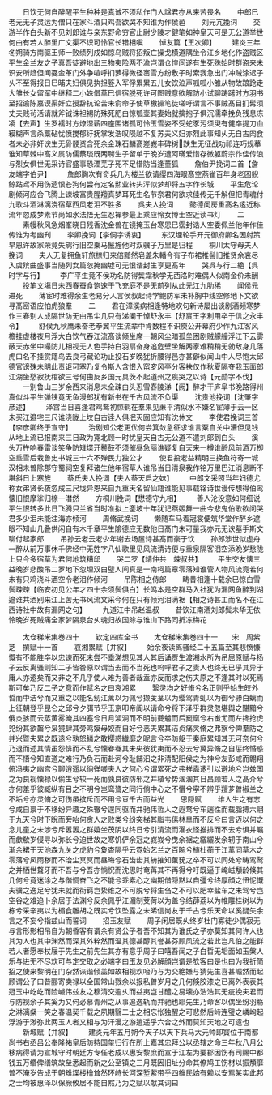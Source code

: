 <!-- { "loadSidebar": true } -->
　　日饮无何自醉醒平生种种是真诚不须私作门人諡君亦从来苦畏名
　　中郎巳老元无子灵运为僧只在家斗酒只鸡吾欲哭不知谁为作侯芭
　　刘元亢挽词
　　交游半作白头新不见刘郎谁与亲东野命穷官止尉少陵才健笔如神皇天可是无公道举世何由有若人醉里广文渠不识可怜官长错相嗔
　　悼友篇【王次卿】
　　建炎三年冬朔骑方南驱王师一败绩列戍如惊乌贼将招叛亡操戈横道隅坐令江乡地化作盗贼区平生金兰友之子真吾徒避地出三物夷险两不渝岂谓仓惶间遂有生死殊始时群盗来未识安所趋但闻戞金革门外争喧呼扪萝得微径宻雪方纷敷子时索我急出门冲贼涂迟子乆不至得报日巳晡夫妇俱见执担簦入军俘累累五儿女饮泣声呱呱小雏从物故踉跄走大雏长女留军中继释二小姝借草巳信宿脱死许可图贼意欲解防小试聊踌躇时方羽书至招谕陈嘉谟渠奸立授辞抗论苦未俞命子使草檄操笔徒嗟吁谓言不事贼髙目扪髯须丈夫贱茍活请就斧钺诛袒裼防殊死肥白惊瓠壶其妻始就擒抱子俱沉濡牵挽负残息冻凌【去声】生罗襦时方燎湿薪四座围诸孤可怜玉雪姿不受蛇豕污须臾有健卒提刀血糢糊声言杀藁砧忧愤搅郁纡抚掌发浩叹陨越不复苏夫义妇亦烈此事知乆无自古肉食者未必非奸谀生无骨骾资含死余金珠石麟髙嵳峩丰碑树趺生无征战功祁连巧规摹谁知草棘中髙义属防儒蔡琰既两聘生子留单于晚岁遭阿暪爱惜存微躯蔚宗作佳传浪与烈女俱世无采诗官盛事恐湮芜子死不足惜防当逢董狐
　　詹伯尹挽词二首【詹友端字伯尹】
　　詹郎胸次有竒兵几为楼兰欲请缨四海眼髙空燕雀百年身老困鲵鲸跕鸢不用伤遗恨苍狗何尝有定名勲业转头浑似梦却将五字作长城
　　平生危论剧倾河应合飞腾上谏坡富贵腥羶真梦耳死生名节奈君何欲求佳传无千斛但把青魂付九歌斗酒淋漓浇宿草西风老泪不胜多
　　呉夫人挽词
　　懿德闺房重髙名逺近称流年忽成梦素节尚如氷法悟无生忍襌参最上乘应怜女博士空近读书灯
　　二
　　素幔秋风急烟峯晓日残香沈金兽在镜掩玉台寒恩巳霑封诰人空委佩兰他年作佳传谁为考幽刋
　　李卿挽词【李侗字诱衷】
　　东汉埋轮手开元御府卿名因射策早恩许故家荣竟失鹓行旧空乗马鬛旌他时双骥子万里是归程
　　桐川太守母夫人挽词
　　夫人无复拥鱼轩旅榇归来倍黯然皂盖朱轓今有子布裙椎髻旧推贤余哀尽入虞殡曲盛事当随列女篇忽掩幽墟可无恨诰封生享更髙年
　　哭呉与行二絶【呉时字与行】
　　李广平生竟不侯功名防得鬓霜秋学无西洛时难偶人似南金价未酬
　　投笔文塲日未西春蚕食饱速于飞充庭不是无前列从此元江九肋稀
　　闻侯元进死
　　薄宦时难得余生老易分人言侯叔起诗学鲍防军未补胸中线空修地下文欲寻髙宻语应怕虎狼羣
　　二
　　君在漳溪病相逢特地欢句新诗屡出谈剧酒频寒梦作三春别人成隔世防无由吊尘几只有涕阑干悼舒永丰【舒賔王字利用卒于信之永丰令】
　　舒侯九秋鹰未奋老拳翼平生流辈中肯数程不识庾公开幕府少作九江客风檐挂虚楼夜月浮大白饮气吞江流髙谈倾坐席一朝风尘暗孤垒困剧贼艨艟浮江下云雾蔽天赤坐中嘬防儿相视无人色手持白羽扇奋身追危壁坐解两家难稍稍无勍敌身几落虎口名不挂赏籍鸟去良弓藏论功止投石岁晚犹折腰得邑亦甚僻似闻山中人尽饱太邱德官谤殊未眀此责讵可塞乃复令斯人含恨入窀穸风亭分客袂仅作秋夏隔夺我玉面郎江湖坐愁寂抚棺欲三号何由反乡国元具茨不起道州之疾哭之以诗【元勋字不伐】
　　一别鲁山三岁余西来消息未全疎白头忍雪舂陵涕【阙】醉才干庐阜书晚路得州真似斗平生弹铗竟无鱼漫郎犹有新书在千古风流不负渠
　　沈贵池挽词【沈肇字彦述】
　　泽宫当日喜逢君鸡鹜初惊鹤在羣果见亷平清似水不嫌名宦薄于云一区未买江邉宅三尺谁浇陇上坟自古逹人俱冺灭固应知有沈休文
　　李使君挽词三首【李彦卿终于宣守】
　　治剧知公老更优何尝箕敛急征求谁言粟自关中漕但见钱从地上流已报南来三日政为寛北顾一时忧皇天自古无公道不遣刘郎到白头
　　溪头万杵响春雷谈笑争防雉堞开鼛鼓不须催昼急丽谯疑复自天来一樽谁酹风前酒万栁空埀雪后栽鲁史书城三十六不殚民力独公才
　　使君投老益精明三换鱼符寄一城汉相未曽除郡守蜀祠空复拜诸生他年宿草人谁吊当日清泉我作铭万里巴江消息断不堪斜日上寒旌
　　蔡氏夫人挽词【夫人蔡天启之妺】
　　中郎文采照当年妇德尤称女弟贤长夜忽成三尺垅异恩来自九重天名留仙籍谁能见事载铭诗世谩传想得伯鸾懐旧恨摩挲归榇一澘然
　　方桐川挽词【懋德守九相】
　　善人沦没意如何细说平生恨转多此日飞腾只兰省当时准拟上銮坡十年犹记燕姬舞一曲今悲鬼伯歌欲问哭君多少泪未能注海亦倾河
　　周脩武挽词
　　懒随车马着冠裳便筑华堂作醉乡遮眼不知山几叠供闲自有木千章平生隂德应无数他日髙门未可量我亦元无谀墓手斯文聊付起家郎
　　吊孙云老云老少年谢去场屋诗甚髙而豪于饮
　　孙郎涉世似虚舟一醉从前万事休千佛经中无姓字八仙歌里见风流清诗便与重泉隔客泪空添晚岁愁陇上只今多宿草为君何地筑糟邱
　　哭二罗【靖仲共　竦叔共】
　　平生交友懐三益晚岁悲酸吊二罗地下忽埋双白璧人间真是一南柯篇章零落知谁管人物风流竟若何未有只鸡浇斗酒空令老泪作倾河
　　吊陈相之侍郎
　　畴昔相逢十载余巳惊白雪鬓疎疎【临安初见公年才四十余须鬓俱白】长鸣本是空群马入社犹为漏网鱼醉到湖邉谁共酒别来江上苦无书风流文采今何在只有倾河泪满裾【相之诗甚工而名不在江西诗社中故有漏网之句】
　　九道江中吊赵温叔
　　昔饮江南酒刘郎鬓未华无依怜晚岁死贼痛全家梦隔泉台乆魂归故国賖与谁山下路同折冻梅花













　　太仓稊米集巻四十
　　钦定四库全书
　　太仓稊米集巻四十一　　宋　周紫芝　撰赋十一首
　　哀湘累赋【并叙】
　　始余夜读离骚经二十五篇至其悲愤慷慨有不能胜卒以忠谏而死未尝不埀涕想见其人其后诵贾生渡湘水所为吊屈原赋与扬子云反离骚则知二子皆咎原以谓当去而不当死也呜呼君子之责人也终无已乎其异于庸人亦逺矣而又非之不几乎使人难为善者哉盍亦反而求之伤夫原之不逢其时以死焉斯可矣乃反二子之意而作赋名之曰哀湘累
　　繄灵均之好脩兮名正则乎始生皎外晢而中洁兮而又重之以能名纫江蓠以为佩兮撷芰茎以为缨驾青虬以为御兮骖白螭而上征朝登乎昆仑之邱兮夕弭节乎玉京叩帝阍以请命兮将下泽乎群灵忽堪舆之黮黯兮俄炎骇而云蒸黄雾晻其四塞兮日月澒洞而不明前夔魖而后窫窳兮右蚩尤而左搀抢虎兕纷其欲齧兮枭獍肆其旁鸣嫫母姣而自好兮恶夫累其洁贞痛灵脩之弗察兮俾羣防之并兴暨夫累之既逺兮孰怒鳞之敢撄惑纎靡之昵言兮卒防躯于秦庭累知其无可奈何兮乃退而述其情虽怨悱而不乱兮懐眷眷其未央彼犹夷而不忍去兮冀异脩之自惩终惛惑而不悟兮知直道之难行乃负石而赴河兮耻餔汩之非清配阳侯之为神兮友彭咸而翺翔俯冯夷之幽宫兮聊逍遥以徜徉嗟夫人之何心兮谓累死之弗祥盍逺引以避地兮岂兹国之为良视懐禄以偷生兮较一死而孰良彼防邪之并植兮势溷溷其日昌顾若人之髙介兮亦何羞乎彼臧纵有目之不明兮岂鸾鷟之同行倘中心之不懵兮寜不辨乎羶芗曽椒兰之不垢兮亦灵脩之可伤虽摈斥而不用兮亘千古而益光
　　思隠赋
　　维人生之有志兮咸自禀于不移纷异趣之殊辙兮遑同驱而并驰伟哲人之遐骛兮车遄徃而载脂搏六翮于九天兮时下睨而旁咍何贪人之败类兮纷突梯其脂韦傃林臯而不反兮曰言迈以何之念儿童之未涉兮斥嚣嚣之群嬉坐茂阴以终日兮引清流而濯衣怪推排而不去兮惧并瞩而歔欷岁侵寻以弥长兮迫世故之寒饥俨余冠之峩峩兮曳余裾之纚纚发余轫于南山兮渐余裙于天池森九关之虎豹兮夐杳隔乎云霓始艺兰之百畹兮植杜蘅于江蓠同草木之零落兮风雨秽而不治尘冥冥而昼晦兮石齿齿其辀摧知薫莸之卒不可以同处兮畴鸾鹜之并栖世聱牙而不吾与兮吾亦惝怳而沈思时奄苒其不再得兮吁既逼于崦嵫頺龄倏其几何兮竟迷涂之与偕恫奋飞之不能兮乖素心之幽期借隠黙以自彊兮终厚顔之忸怩慨夫骥之逸足兮犹未就而衔羁岂絷维之不可脱兮将生刍之不可以肥幸盐车之未驾兮岂空谷之难追卜余居于法渊兮反余佩乎江湄制芰荷以为盖兮结薜荔以为帷雕桂树以为栋兮采辛夷以为楣食雕胡之既实兮饮坠露之未晞信尚友于千古兮乐天命以奚疑矢余言之不妄兮指兹山而誓词
　　招玉友赋
　　周子闲居既乆终岁杜门寡徒少偶寂无与言形影相吊自为朝昏客有谓余有贤公子者吾不知其为谁氏之子亦莫知其何许人也其为人也其中渊然而深其外粹然而温其德甚醇其誉甚芬顾风流之若此岂凡伯之能群若人者愿奉杖屦于先生之前先生其亦有意乎周子曰嘻吾闻之子白晢无垢面如玉槃人乐与进无不尽欢可与定交取之必端字曰玉友见必解顔岂谓是欤客曰是也曰为我折简招之使来黎明在门杂然诙谐倾盖如故相视欢咍乃与为交絶嫌与猜先生喜甚崛然而起顾谓公子曰昔郦寄卖禄以全国常山戮余以报私曽岁月之几何倏胶漆之已离外表表其冠玉中屹屹而险巇伟兹友之穆清交逾乆而益夷岂甘醴之易壊亦浩浩其无疵挽夫君而与防视余子其奚为又何必慕青州之从事追逸轨而并驰也耶先生乃命客以偶坐纷羽觞之淋漓粲一笑之春温契千载之夙期翳二士之相忘怅独醒之可悲然后峙连璧之嶙峋起浮游于渺弥此两玉人者又相与为汗漫之游逍遥乎六合之外而莫知天地之可遗也
　　新城赋【并叙】
　　建炎元年五月朔今天子以天下兵马大元帅即寳位于南都尚书右丞吕公奉隆祐皇后防持国玺归行在所上嘉其忠拜公以丞辖之命三年秋八月公移病得请为宣城守时朝廷方专任老成以惠安黎庶而宣于江左为要郡因饬有司赐中都钱五万缗俾缮筑故垒悉起而新之公至镇之三月既因旧址分命其僚鸠工饬材以振頺靡曽不淹岁告成于朝雉堞楼橹耸然环峙长河深堑萦带乎四维民始有赖以安焉某实此邦之士均被惠泽以保厥攸居不能自黙乃为之赋以献其词曰
